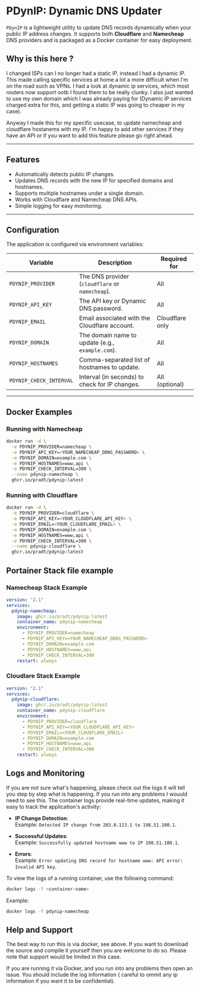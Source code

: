 # PDynIP: Dynamic DNS Updater

`PDynIP` is a lightweight utility to update DNS records dynamically when your public IP address changes. It supports both **Cloudflare** and **Namecheap** DNS providers and is packaged as a Docker container for easy deployment.

## Why is this here ?
I changed ISPs can I no longer had a static IP, instead I had a dynamic IP. This made calling specific services at home a lot a more difficult when I'm on the road such as VPNs. I had a look at dynamic ip services, which most routers now support ootb I found them to be really clunky. I also just wanted to use my own domain which I was already paying for (Dynamic IP services charged extra for this, and getting a static IP was going to cheaper in my case).

Anyway I made this for my specific usecase, to update namecheap and cloudflare hostanems with my  IP. I'm happy to add other services if they have an API or if you want to add this feature please go right ahead. 

---

## Features

- Automatically detects public IP changes.
- Updates DNS records with the new IP for specified domains and hostnames.
- Supports multiple hostnames under a single domain.
- Works with Cloudflare and Namecheap DNS APIs.
- Simple logging for easy monitoring.

---

## Configuration

The application is configured via environment variables:

| Variable            | Description                                        | Required for      |
|---------------------|----------------------------------------------------|-------------------|
| `PDYNIP_PROVIDER`   | The DNS provider (`cloudflare` or `namecheap`).    | All               |
| `PDYNIP_API_KEY`    | The API key or Dynamic DNS password.               | All               |
| `PDYNIP_EMAIL`      | Email associated with the Cloudflare account.      | Cloudflare only   |
| `PDYNIP_DOMAIN`     | The domain name to update (e.g., `example.com`).   | All               |
| `PDYNIP_HOSTNAMES`  | Comma-separated list of hostnames to update.       | All               |
| `PDYNIP_CHECK_INTERVAL` | Interval (in seconds) to check for IP changes. | All (optional)    |

---

## Docker Examples

### **Running with Namecheap**
```bash
docker run -d \
  -e PDYNIP_PROVIDER=namecheap \
  -e PDYNIP_API_KEY=<YOUR_NAMECHEAP_DDNS_PASSWORD> \
  -e PDYNIP_DOMAIN=example.com \
  -e PDYNIP_HOSTNAMES=www,api \
  -e PDYNIP_CHECK_INTERVAL=300 \
  --name pdynip-namecheap \
  ghcr.io/pradt/pdynip:latest
```
### **Running with Cloudflare**
```bash 
docker run -d \
  -e PDYNIP_PROVIDER=cloudflare \
  -e PDYNIP_API_KEY=<YOUR_CLOUDFLARE_API_KEY> \
  -e PDYNIP_EMAIL=<YOUR_CLOUDFLARE_EMAIL> \
  -e PDYNIP_DOMAIN=example.com \
  -e PDYNIP_HOSTNAMES=www,api \
  -e PDYNIP_CHECK_INTERVAL=300 \
  --name pdynip-cloudflare \
  ghcr.io/pradt/pdynip:latest
  ```

## Portainer Stack file example 
### Namecheap Stack Example
```yaml
version: "2.1"
services:
  pdynip-namecheap:
    image: ghcr.io/pradt/pdynip:latest
    container_name: pdynip-namecheap
    environment:
      - PDYNIP_PROVIDER=namecheap
      - PDYNIP_API_KEY=<YOUR_NAMECHEAP_DDNS_PASSWORD>
      - PDYNIP_DOMAIN=example.com
      - PDYNIP_HOSTNAMES=www,api
      - PDYNIP_CHECK_INTERVAL=300
    restart: always
```

### Cloudlare Stack Example
```yaml
version: "2.1"
services:
  pdynip-cloudflare:
    image: ghcr.io/pradt/pdynip:latest
    container_name: pdynip-cloudflare
    environment:
      - PDYNIP_PROVIDER=cloudflare
      - PDYNIP_API_KEY=<YOUR_CLOUDFLARE_API_KEY>
      - PDYNIP_EMAIL=<YOUR_CLOUDFLARE_EMAIL>
      - PDYNIP_DOMAIN=example.com
      - PDYNIP_HOSTNAMES=www,api
      - PDYNIP_CHECK_INTERVAL=300
    restart: always

```

## Logs and Monitoring
If you are not sure what's happening, please check out the logs it will tell you step by step what is happening. If you run into any problems I wouuld need to see this. 
The container logs provide real-time updates, making it easy to track the application's activity:

- **IP Change Detection**:  
  Example: `Detected IP change from 203.0.113.1 to 198.51.100.1`.
  
- **Successful Updates**:  
  Example: `Successfully updated hostname www to IP 198.51.100.1`.
  
- **Errors**:  
  Example: `Error updating DNS record for hostname www: API error: Invalid API key`.

To view the logs of a running container, use the following command:
```bash
docker logs -f <container-name>
```

Example: 
```bash
docker logs -f pdynip-namecheap
```

## Help and Support

The best way to run this is via docker, see above. If you want to download the source and compile it yourself then you are welcome to do so. Please note that support would be limited in this case. 

If you are running it via Docker, and you run into any problems then open an issue. You should include the log information ( careful to ommit any ip information if you want it to be confidential). 
